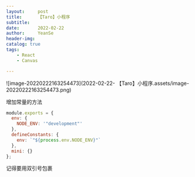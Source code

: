 ```yaml
---
layout:     post
title:      【Taro】小程序
subtitle:   
date:       2022-02-22
author:     YeanSe
header-img: 
catalog: true
tags:
    - React
    - Canvas

---
```


![image-20220222163254473](2022-02-22- 【Taro】小程序.assets/image-20220222163254473.png)

增加常量的方法

```javascript
module.exports = {
  env: {
    NODE_ENV: '"development"'
  },
  defineConstants: {
    env: `"${process.env.NODE_ENV}"`
  },
  mini: {}
};
```

记得要用双引号包裹